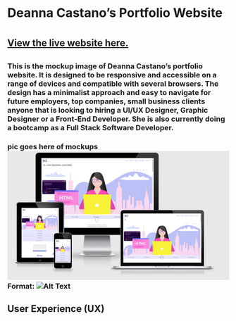 # Deanna Castano’s Portfolio Website<h1>
## [View the live website here.]( https://dcdesigner.github.io/DCastano-Portfolio/)<h2>

### This is the mockup image of Deanna Castano’s portfolio website. It is designed to be responsive and accessible on a range of devices and compatible with several browsers. The design has a minimalist approach and easy to navigate for future employers, top companies, small business clients anyone that is looking to hiring a UI/UX Designer, Graphic Designer or a Front-End Developer. She is also currently doing a bootcamp as a Full Stack Software Developer. 
<h3>

pic goes here of mockups
![GitHub Logo](assets/images/readme_files/responsive_mockups.png)
Format: ![Alt Text](url)
## User Experience (UX)<h2>
